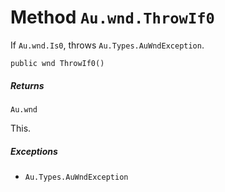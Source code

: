 # Method `Au.wnd.ThrowIf0`

If `Au.wnd.Is0`, throws `Au.Types.AuWndException`.

```
public wnd ThrowIf0()
```

##### Returns

`Au.wnd`

This.

##### Exceptions

- `Au.Types.AuWndException`